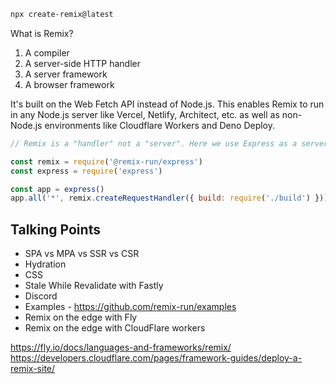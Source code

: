 ```bash
npx create-remix@latest
```

What is Remix?

1. A compiler
2. A server-side HTTP handler
3. A server framework
4. A browser framework

It's built on the Web Fetch API instead of Node.js. This enables Remix to run in any Node.js server like Vercel, Netlify, Architect, etc. as well as non-Node.js environments like Cloudflare Workers and Deno Deploy.

```js
// Remix is a "handler" not a "server". Here we use Express as a server for Remix:

const remix = require('@remix-run/express')
const express = require('express')

const app = express()
app.all('*', remix.createRequestHandler({ build: require('./build') }))
```

## Talking Points

- SPA vs MPA vs SSR vs CSR
- Hydration
- CSS
- Stale While Revalidate with Fastly
- Discord
- Examples - https://github.com/remix-run/examples
- Remix on the edge with Fly
- Remix on the edge with CloudFlare workers

https://fly.io/docs/languages-and-frameworks/remix/
https://developers.cloudflare.com/pages/framework-guides/deploy-a-remix-site/
